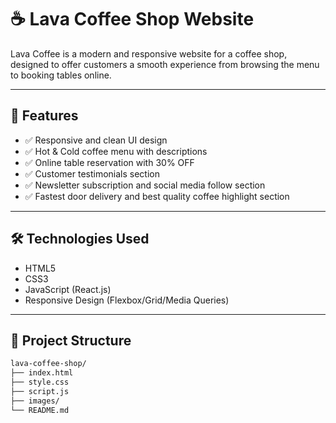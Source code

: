 # ☕ Lava Coffee Shop Website

Lava Coffee is a modern and responsive website for a coffee shop, designed to offer customers a smooth experience from browsing the menu to booking tables online.

---

## 🧩 Features

- ✅ Responsive and clean UI design
- ✅ Hot & Cold coffee menu with descriptions
- ✅ Online table reservation with 30% OFF
- ✅ Customer testimonials section 
- ✅ Newsletter subscription and social media follow section
- ✅ Fastest door delivery and best quality coffee highlight section

---

## 🛠️ Technologies Used

- HTML5  
- CSS3  
- JavaScript (React.js)
- Responsive Design (Flexbox/Grid/Media Queries)

---
## 📂 Project Structure

```bash
lava-coffee-shop/
├── index.html
├── style.css
├── script.js
├── images/
└── README.md
